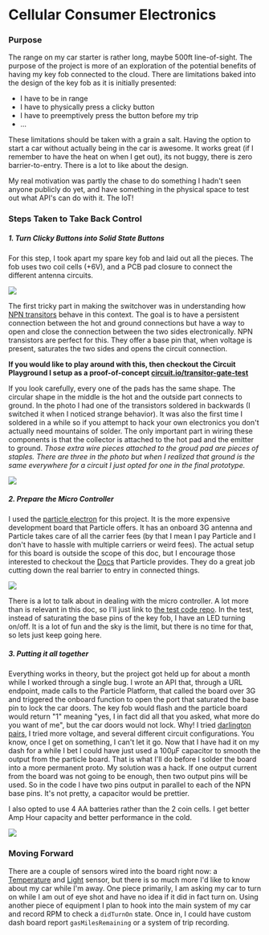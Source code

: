 # Cellular Consumer Electronics
### Purpose
The range on my car starter is rather long, maybe 500ft line-of-sight. The purpose of the project is more of an exploration of the potential benefits of having my key fob connected to the cloud. There are limitations baked into the design of the key fob as it is initially presented:
- I have to be in range
- I have to physically press a clicky button
- I have to preemptively press the button before my trip
- ...

These limitations should be taken with a grain a salt. Having the option to start a car without actually being in the car is awesome. It works great (if I remember to have the heat on when I get out), its not buggy, there is zero barrier-to-entry. There is a lot to like about the design. 

My real motivation was partly the chase to do something I hadn't seen anyone publicly do yet, and have something in the physical space to test out what API's can do with it. The IoT!
### Steps Taken to Take Back Control
##### 1. Turn Clicky Buttons into Solid State Buttons
For this step, I took apart my spare key fob and laid out all the pieces. The fob uses two coil cells (+6V), and a PCB pad closure to connect the different antenna circuits. 

![](https://github.com/larryschirmer/cellular_keyfob/raw/master/pictures/29268450314_26b81df367_o.jpg)

The first tricky part in making the switchover was in understanding how [NPN transitors](https://en.wikipedia.org/wiki/Bipolar_junction_transistor) behave in this context. The goal is to have a persistent connection between the hot and ground connections but have a way to open and close the connection between the two sides electronically. NPN transistors are perfect for this. They offer a base pin that, when voltage is present, saturates the two sides and opens the circuit connection. 

**If you would like to play around with this, then checkout the Circuit Playground I setup as a proof-of-concept [circuit.io/transitor-gate-test](https://circuits.io/circuits/2788834-trasitor-gate-test)**

If you look carefully, every one of the pads has the same shape. The circular shape in the middle is the hot and the outside part connects to ground. In the photo I had one of the transistors soldered in backwards (I switched it when I noticed strange behavior). It was also the first time I soldered in a while so if you attempt to hack your own electronics you don't actually need mountains of solder. The only important part in wiring these components is that the collector is attached to the hot pad and the emitter to ground. _Those extra wire pieces attached to the groud pad are pieces of staples. There are three in the photo but when I realized that ground is the same everywhere for a circuit I just opted for one in the final prototype._

![](https://github.com/larryschirmer/cellular_keyfob/raw/master/pictures/30944340735_527af00ef0_o.jpg)

##### 2. Prepare the Micro Controller
I used the [particle electron](https://docs.particle.io/guide/getting-started/start/electron/) for this project. It is the more expensive development board that Particle offers. It has an onboard 3G antenna and Particle takes care of all the carrier fees (by that I mean I pay Particle and I don't have to hassle with multiple carriers or weird fees). The actual setup for this board is outside the scope of this doc, but I encourage those interested to checkout the [Docs](https://docs.particle.io/guide/getting-started/intro/electron/) that Particle provides. They do a great job cutting down the real barrier to entry in connected things. 

![](https://github.com/larryschirmer/cellular_keyfob/raw/master/pictures/30855970841_1fe563afc8_o.jpg)

There is a lot to talk about in dealing with the micro controller. A lot more than is relevant in this doc, so I'll just link to [the test code repo](https://github.com/larryschirmer/electron_car_hack). In the test, instead of saturating the base pins of the key fob, I have an LED turning on/off. It is a lot of fun and the sky is the limit, but there is no time for that, so lets just keep going here.

##### 3. Putting it all together
Everything works in theory, but the project got held up for about a month while I worked through a single bug. I wrote an API that, through a URL endpoint, made calls to the Particle Platform, that called the board over 3G and triggered the onboard function to open the port that saturated the base pin to lock the car doors. The key fob would flash and the particle board would return "1" meaning "yes, I in fact did all that you asked, what more do you want of me", but the car doors would not lock. Why! I tried [darlington pairs](https://en.wikipedia.org/wiki/Darlington_transistor), I tried more voltage, and several different circuit configurations. You know, once I get on something, I can't let it go. Now that I have had it on my dash for a while I bet I could have just used a 100µF capacitor to smooth the output from the particle board. That is what I'll do before I solder the board into a more permanent proto. My solution was a hack. If one output current from the board was not going to be enough, then two output pins will be used. So in the code I have two pins output in parallel to each of the NPN base pins. It's not pretty, a capacitor would be prettier. 

I also opted to use 4 AA batteries rather than the 2 coin cells. I get better Amp Hour capacity and better performance in the cold.

![](https://github.com/larryschirmer/cellular_keyfob/raw/master/pictures/32530252605_afac3fd83b_o.jpg)

### Moving Forward

There are a couple of sensors wired into the board right now: a [Temperature](https://www.adafruit.com/product/165) and [Light](https://www.adafruit.com/product/1384) sensor, but there is so much more I'd like to know about my car while I'm away. One piece primarily, I am asking my car to turn on while I am out of eye shot and have no idea if it did in fact turn on. Using another piece of equipment I plan to hook into the main system of my car and record RPM to check a `didTurnOn` state. Once in, I could have custom dash board report `gasMilesRemaining` or a system of trip recording.
